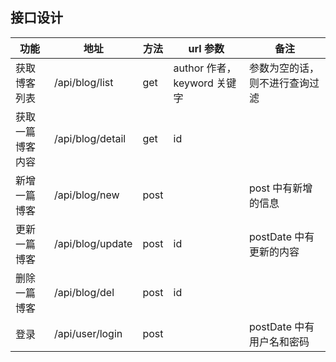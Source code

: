 ## 接口设计

| 功能             | 地址             | 方法 | url 参数                    | 备注                           |
| ---------------- | ---------------- | ---- | --------------------------- | ------------------------------ |
| 获取博客列表     | /api/blog/list   | get  | author 作者，keyword 关键字 | 参数为空的话，则不进行查询过滤 |
| 获取一篇博客内容 | /api/blog/detail | get  | id                          |                                |
| 新增一篇博客     | /api/blog/new    | post |                             | post 中有新增的信息            |
| 更新一篇博客     | /api/blog/update | post | id                          | postDate 中有更新的内容        |
| 删除一篇博客     | /api/blog/del    | post | id                          |                                |
| 登录             | /api/user/login  | post |                             | postDate 中有用户名和密码      |
